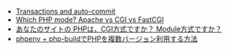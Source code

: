 

- [Transactions and auto-commit](http://php.net/manual/en/pdo.transactions.php)
- [Which PHP mode? Apache vs CGI vs FastCGI](https://blog.layershift.com/which-php-mode-apache-vs-cgi-vs-fastcgi/)
- [あなたのサイトの PHPは，CGI方式ですか？ Module方式ですか？](https://www.fumi.org/neta/201205sv.html)
- [phpenv + php-buildでPHPを複数バージョン利用する方法](https://liginc.co.jp/web/programming/php/126863)







